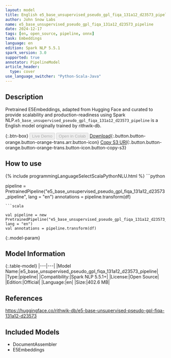 ```yaml
---
layout: model
title: English e5_base_unsupervised_pseudo_gpl_fiqa_131a12_d23573_pipeline pipeline E5Embeddings from rithwik-db
author: John Snow Labs
name: e5_base_unsupervised_pseudo_gpl_fiqa_131a12_d23573_pipeline
date: 2024-12-17
tags: [en, open_source, pipeline, onnx]
task: Embeddings
language: en
edition: Spark NLP 5.5.1
spark_version: 3.0
supported: true
annotator: PipelineModel
article_header:
  type: cover
use_language_switcher: "Python-Scala-Java"
---
```


## Description

Pretrained E5Embeddings, adapted from Hugging Face and curated to provide scalability and production-readiness using Spark NLP.`e5_base_unsupervised_pseudo_gpl_fiqa_131a12_d23573_pipeline` is a English model originally trained by rithwik-db.

{:.btn-box}
<button class="button button-orange" disabled>Live Demo</button>
<button class="button button-orange" disabled>Open in Colab</button>
[Download](https://s3.amazonaws.com/auxdata.johnsnowlabs.com/public/models/e5_base_unsupervised_pseudo_gpl_fiqa_131a12_d23573_pipeline_en_5.5.1_3.0_1734396871152.zip){:.button.button-orange.button-orange-trans.arr.button-icon}
[Copy S3 URI](s3://auxdata.johnsnowlabs.com/public/models/e5_base_unsupervised_pseudo_gpl_fiqa_131a12_d23573_pipeline_en_5.5.1_3.0_1734396871152.zip){:.button.button-orange.button-orange-trans.button-icon.button-copy-s3}

## How to use



<div class="tabs-box" markdown="1">
{% include programmingLanguageSelectScalaPythonNLU.html %}
```python

pipeline = PretrainedPipeline("e5_base_unsupervised_pseudo_gpl_fiqa_131a12_d23573_pipeline", lang = "en")
annotations =  pipeline.transform(df)   

```
```scala

val pipeline = new PretrainedPipeline("e5_base_unsupervised_pseudo_gpl_fiqa_131a12_d23573_pipeline", lang = "en")
val annotations = pipeline.transform(df)

```
</div>

{:.model-param}
## Model Information

{:.table-model}
|---|---|
|Model Name:|e5_base_unsupervised_pseudo_gpl_fiqa_131a12_d23573_pipeline|
|Type:|pipeline|
|Compatibility:|Spark NLP 5.5.1+|
|License:|Open Source|
|Edition:|Official|
|Language:|en|
|Size:|402.6 MB|

## References

https://huggingface.co/rithwik-db/e5-base-unsupervised-pseudo-gpl-fiqa-131a12-d23573

## Included Models

- DocumentAssembler
- E5Embeddings